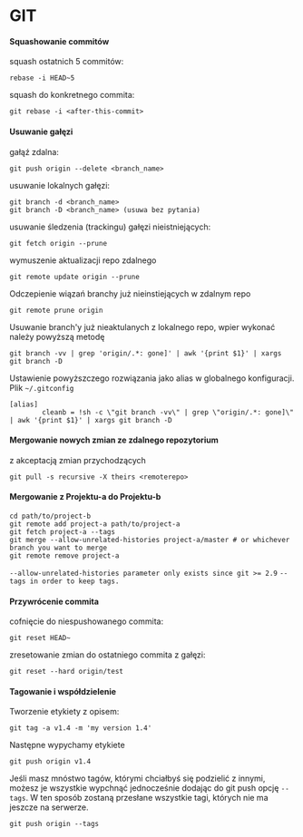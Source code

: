 # GIT
#### Squashowanie commitów
squash ostatnich 5 commitów:
```
rebase -i HEAD~5
```
squash do konkretnego commita:
```
git rebase -i <after-this-commit>
```
#### Usuwanie gałęzi
gałąź zdalna:
```
git push origin --delete <branch_name>
```
usuwanie lokalnych gałęzi:
```
git branch -d <branch_name>
git branch -D <branch_name> (usuwa bez pytania)
```
usuwanie śledzenia (trackingu) gałęzi nieistniejących:
```
git fetch origin --prune
```
wymuszenie aktualizacji repo zdalnego
```
git remote update origin --prune
```
Odczepienie wiązań branchy już nieinstiejących w zdalnym repo
```
git remote prune origin 
```
Usuwanie branch'y już nieaktulanych z lokalnego repo, wpier wykonać należy powyższą metodę
```
git branch -vv | grep 'origin/.*: gone]' | awk '{print $1}' | xargs git branch -D
```
Ustawienie powyższczego rozwiązania jako alias w globalnego konfiguracji. Plik `~/.gitconfig`
```
[alias]
        cleanb = !sh -c \"git branch -vv\" | grep \"origin/.*: gone]\" | awk '{print $1}' | xargs git branch -D
```
#### Mergowanie nowych zmian ze zdalnego repozytorium
z akceptacją zmian przychodzących
```
git pull -s recursive -X theirs <remoterepo>
```
#### Mergowanie z Projektu-a do Projektu-b
```
cd path/to/project-b
git remote add project-a path/to/project-a
git fetch project-a --tags
git merge --allow-unrelated-histories project-a/master # or whichever branch you want to merge
git remote remove project-a
```
`--allow-unrelated-histories parameter only exists since git >= 2.9`
`--tags in order to keep tags.`
#### Przywrócenie commita
cofnięcie do niespushowanego commita:
```
git reset HEAD~
```
zresetowanie zmian do ostatniego commita z gałęzi:
```
git reset --hard origin/test
```
#### Tagowanie i współdzielenie
Tworzenie etykiety z opisem:
```
git tag -a v1.4 -m 'my version 1.4'
```
Następne wypychamy etykiete
```
git push origin v1.4
```
Jeśli masz mnóstwo tagów, którymi chciałbyś się podzielić z innymi, możesz je wszystkie wypchnąć jednocześnie dodając do git push opcję `--tags`. W ten sposób zostaną przesłane wszystkie tagi, których nie ma jeszcze na serwerze.
```
git push origin --tags
```
